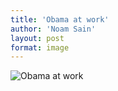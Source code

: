 ```yaml
---
title: 'Obama at work'
author: 'Noam Sain'
layout: post
format: image
---
```


![Obama at work](/_assets/img/2016/04/Obama-at-work.jpg)